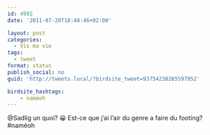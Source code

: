 ```yaml
---
id: 4992
date: '2011-07-20T18:48:46+02:00'

layout: post
categories:
  - Vis ma vie
tags:
  - tweet
format: status
publish_social: no
guid: 'http://tweets.local/?birdsite_tweet=93754238265597952'

birdsite_hashtags:
    - naméoh
---
```


@Sadlig un quoi? 😀 Est-ce que j’ai l’air du genre a faire du footing? #naméoh